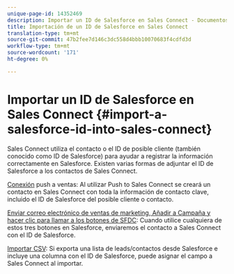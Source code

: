 ```yaml
---
unique-page-id: 14352469
description: Importar un ID de Salesforce en Sales Connect - Documentos de marketing - Documentación del producto
title: Importación de un ID de Salesforce en Sales Connect
translation-type: tm+mt
source-git-commit: 47b2fee7d146c3dc558d4bbb10070683f4cdfd3d
workflow-type: tm+mt
source-wordcount: '171'
ht-degree: 0%

---
```



# Importar un ID de Salesforce en Sales Connect {#import-a-salesforce-id-into-sales-connect}

Sales Connect utiliza el contacto o el ID de posible cliente (también conocido como ID de Salesforce) para ayudar a registrar la información correctamente en Salesforce. Existen varias formas de adjuntar el ID de Salesforce a los contactos de Sales Connect.

[Conexión](http://docs.marketo.com/x/F4PS) push a ventas: Al utilizar Push to Sales Connect se creará un contacto en Sales Connect con toda la información de contacto clave, incluido el ID de Salesforce del posible cliente o contacto.

[Enviar correo electrónico de ventas de marketing, Añadir a Campaña y hacer clic para llamar a los botones de SFDC](http://docs.marketo.com/x/DYPS): Cuando utilice cualquiera de estos tres botones en Salesforce, enviaremos el contacto a Sales Connect con el ID de Salesforce.

[Importar CSV](http://docs.marketo.com/x/HIPS): Si exporta una lista de leads/contactos desde Salesforce e incluye una columna con el ID de Salesforce, puede asignar el campo a Sales Connect al importar.

